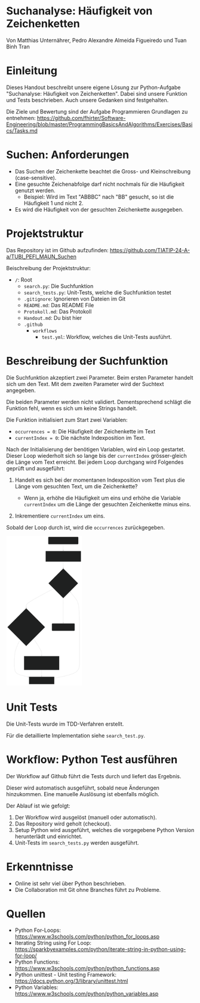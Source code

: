# Suchanalyse: Häufigkeit von Zeichenketten

Von Matthias Unternährer, Pedro Alexandre Almeida Figueiredo und Tuan Binh Tran

# Einleitung

Dieses Handout beschreibt unsere eigene Lösung zur Python-Aufgabe "Suchanalyse: Häufigkeit von Zeichenketten".
Dabei sind unsere Funktion und Tests beschrieben. Auch unsere Gedanken sind festgehalten.

Die Ziele und Bewertung sind der Aufgabe Programmieren Grundlagen zu entnehmen: https://github.com/fhirter/Software-Engineering/blob/master/ProgrammingBasicsAndAlgorithms/Exercises/Basics/Tasks.md


# Suchen: Anforderungen

- Das Suchen der Zeichenkette beachtet die Gross- und Kleinschreibung (case-sensitive).
- Eine gesuchte Zeichenabfolge darf nicht nochmals für die Häufigkeit genutzt werden.
  - Beispiel: Wird im Text "ABBBC" nach "BB" gesucht, so ist die Häufigkeit 1 und nicht 2.
- Es wird die Häufigkeit von der gesuchten Zeichenkette ausgegeben.

# Projektstruktur

Das Repository ist im Github aufzufinden: https://github.com/TIATIP-24-A-a/TUBI_PEFI_MAUN_Suchen

Beischreibung der Projektstruktur:

- `/`: Root
  - `search.py`: Die Suchfunktion
  - `search_tests.py`: Unit-Tests, welche die Suchfunktion testet
  - `.gitignore`: Ignorieren von Dateien im Git
  - `README.md`: Das README File
  - `Protokoll.md`: Das Protokoll
  - `Handout.md`: Du bist hier
  - `.github`
    - `workflows`
      - `test.yml`: Workflow, welches die Unit-Tests ausführt. 

# Beschreibung der Suchfunktion

Die Suchfunktion akzeptiert zwei Parameter. Beim ersten Parameter handelt sich um den Text. Mit dem zweiten Parameter wird der Suchtext angegeben.

Die beiden Parameter werden nicht validiert. Dementsprechend schlägt die Funktion fehl, wenn es sich um keine Strings handelt.

Die Funktion initialisiert zum Start zwei Variablen:
- `occurrences = 0`: Die Häufigkeit der Zeichenkette im Text
- `currentIndex = 0`: Die nächste Indexposition im Text.

Nach der Initialisierung der benötigen Variablen, wird ein Loop gestartet. Dieser Loop wiederholt sich so lange bis der `currentIndex` grösser-gleich die Länge vom Text erreicht.
Bei jedem Loop durchgang wird Folgendes geprüft und ausgeführt:

1. Handelt es sich bei der momentanen Indexposition vom Text plus die Länge vom gesuchten Text, um die Zeichenkette?
   - Wenn ja, erhöhe die Häufigkeit um eins und erhöhe die Variable `currentIndex` um die Länge der gesuchten Zeichenkette minus eins.

2. Inkrementiere `currentIndex` um eins.

Sobald der Loop durch ist, wird die `occurrences` zurückgegeben.

<img src="./flowchart.svg" height="400px">

# Unit Tests

Die Unit-Tests wurde im TDD-Verfahren erstellt.

Für die detaillierte Implementation siehe `search_test.py`.



# Workflow: Python Test ausführen
Der Workflow auf Github führt die Tests durch und liefert das Ergebnis.

Dieser wird automatisch ausgeführt, sobald neue Änderungen hinzukommen. Eine manuelle Auslösung ist ebenfalls möglich.

Der Ablauf ist wie gefolgt:

1. Der Workflow wird ausgelöst (manuell oder automatisch).
2. Das Repository wird geholt (checkout).
3. Setup Python wird ausgeführt, welches die vorgegebene Python Version herunterlädt und einrichtet.
4. Unit-Tests im `search_tests.py` werden ausgeführt.


# Erkenntnisse
- Online ist sehr viel über Python beschrieben.
- Die Collaboration mit Git ohne Branches führt zu Probleme.

# Quellen
- Python For-Loops: https://www.w3schools.com/python/python_for_loops.asp
- Iterating String using For Loop: https://sparkbyexamples.com/python/iterate-string-in-python-using-for-loop/
- Python Functions: https://www.w3schools.com/python/python_functions.asp
- Python unittest - Unit testing Framework: https://docs.python.org/3/library/unittest.html
- Python Variables: https://www.w3schools.com/python/python_variables.asp

